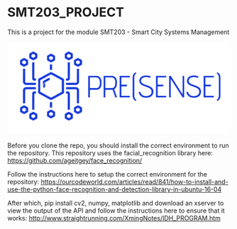 # SMT203_PROJECT
 This is a project for the module SMT203 - Smart City Systems Management

![PRESENSE Logo](PRESENSE.PNG)

Before you clone the repo, you should install the correct environment to run the repository.
This repository uses the facial_recognition library here:
https://github.com/ageitgey/face_recognition/

Follow the instructions here to setup the correct environment for the repository:
https://ourcodeworld.com/articles/read/841/how-to-install-and-use-the-python-face-recognition-and-detection-library-in-ubuntu-16-04

After which, pip install cv2, numpy, matplotlib and download an xserver to view the output of the API and follow the instructions here to ensure that it works:
http://www.straightrunning.com/XmingNotes/IDH_PROGRAM.htm


